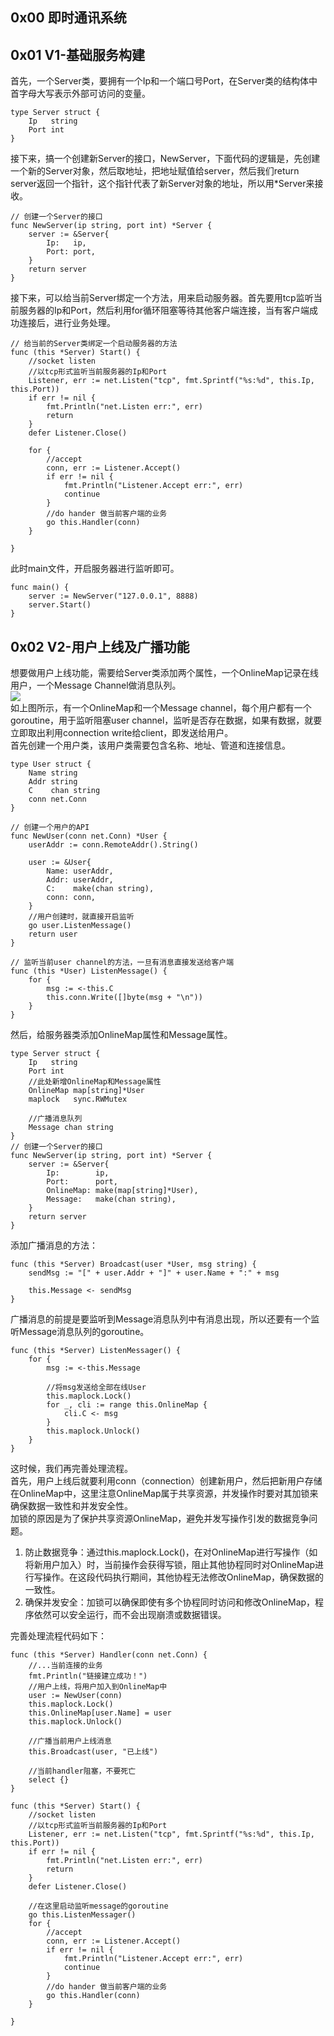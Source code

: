 ## 0x00 即时通讯系统

## 0x01 V1-基础服务构建
首先，一个Server类，要拥有一个Ip和一个端口号Port，在Server类的结构体中首字母大写表示外部可访问的变量。
```Golang
type Server struct {
	Ip   string
	Port int
}
```
接下来，搞一个创建新Server的接口，NewServer，下面代码的逻辑是，先创建一个新的Server对象，然后取地址，把地址赋值给server，然后我们return server返回一个指针，这个指针代表了新Server对象的地址，所以用*Server来接收。  
```Golang
// 创建一个Server的接口
func NewServer(ip string, port int) *Server {
	server := &Server{
		Ip:   ip,
		Port: port,
	}
	return server
}
```
接下来，可以给当前Server绑定一个方法，用来启动服务器。首先要用tcp监听当前服务器的Ip和Port，然后利用for循环阻塞等待其他客户端连接，当有客户端成功连接后，进行业务处理。
```Golang
// 给当前的Server类绑定一个启动服务器的方法
func (this *Server) Start() {
	//socket listen
	//以tcp形式监听当前服务器的Ip和Port
	Listener, err := net.Listen("tcp", fmt.Sprintf("%s:%d", this.Ip, this.Port))
	if err != nil {
		fmt.Println("net.Listen err:", err)
		return
	}
	defer Listener.Close()

	for {
		//accept
		conn, err := Listener.Accept()
		if err != nil {
			fmt.Println("Listener.Accept err:", err)
			continue
		}
		//do hander 做当前客户端的业务
		go this.Handler(conn)
	}

}
```
此时main文件，开启服务器进行监听即可。
```Golang
func main() {
	server := NewServer("127.0.0.1", 8888)
	server.Start()
}
```
## 0x02 V2-用户上线及广播功能
想要做用户上线功能，需要给Server类添加两个属性，一个OnlineMap记录在线用户，一个Message Channel做消息队列。  
![](./image/structure.png)  
如上图所示，有一个OnlineMap和一个Message channel，每个用户都有一个goroutine，用于监听阻塞user channel，监听是否存在数据，如果有数据，就要立即取出利用connection write给client，即发送给用户。  
首先创建一个用户类，该用户类需要包含名称、地址、管道和连接信息。
```Golang
type User struct {
	Name string
	Addr string
	C    chan string
	conn net.Conn
}

// 创建一个用户的API
func NewUser(conn net.Conn) *User {
	userAddr := conn.RemoteAddr().String()

	user := &User{
		Name: userAddr,
		Addr: userAddr,
		C:    make(chan string),
		conn: conn,
	}
    //用户创建时，就直接开启监听
	go user.ListenMessage()
	return user
}

// 监听当前user channel的方法，一旦有消息直接发送给客户端
func (this *User) ListenMessage() {
	for {
		msg := <-this.C
		this.conn.Write([]byte(msg + "\n"))
	}
}
```
然后，给服务器类添加OnlineMap属性和Message属性。

```Golang
type Server struct {
	Ip   string
	Port int
	//此处新增OnlineMap和Message属性
	OnlineMap map[string]*User
	maplock   sync.RWMutex

	//广播消息队列
	Message chan string
}
// 创建一个Server的接口
func NewServer(ip string, port int) *Server {
	server := &Server{
		Ip:        ip,
		Port:      port,
		OnlineMap: make(map[string]*User),
		Message:   make(chan string),
	}
	return server
}
```
  
添加广播消息的方法：
```Golang
func (this *Server) Broadcast(user *User, msg string) {
	sendMsg := "[" + user.Addr + "]" + user.Name + ":" + msg

	this.Message <- sendMsg
}
```

广播消息的前提是要监听到Message消息队列中有消息出现，所以还要有一个监听Message消息队列的goroutine。
```Golang
func (this *Server) ListenMessager() {
	for {
		msg := <-this.Message

		//将msg发送给全部在线User
		this.maplock.Lock()
		for _, cli := range this.OnlineMap {
			cli.C <- msg
		}
		this.maplock.Unlock()
	}
}
```
这时候，我们再完善处理流程。  
首先，用户上线后就要利用conn（connection）创建新用户，然后把新用户存储在OnlineMap中，这里注意OnlineMap属于共享资源，并发操作时要对其加锁来确保数据一致性和并发安全性。  
加锁的原因是为了保护共享资源OnlineMap，避免并发写操作引发的数据竞争问题。  
1. 防止数据竞争：通过this.maplock.Lock()，在对OnlineMap进行写操作（如将新用户加入）时，当前操作会获得写锁，阻止其他协程同时对OnlineMap进行写操作。在这段代码执行期间，其他协程无法修改OnlineMap，确保数据的一致性。
2. 确保并发安全：加锁可以确保即使有多个协程同时访问和修改OnlineMap，程序依然可以安全运行，而不会出现崩溃或数据错误。  

完善处理流程代码如下：
```Golang
func (this *Server) Handler(conn net.Conn) {
	//...当前连接的业务
	fmt.Println("链接建立成功！")
	//用户上线，将用户加入到OnlineMap中
	user := NewUser(conn)
	this.maplock.Lock()
	this.OnlineMap[user.Name] = user
	this.maplock.Unlock()

	//广播当前用户上线消息
	this.Broadcast(user, "已上线")

	//当前handler阻塞，不要死亡
	select {}
}

func (this *Server) Start() {
	//socket listen
	//以tcp形式监听当前服务器的Ip和Port
	Listener, err := net.Listen("tcp", fmt.Sprintf("%s:%d", this.Ip, this.Port))
	if err != nil {
		fmt.Println("net.Listen err:", err)
		return
	}
	defer Listener.Close()

	//在这里启动监听message的goroutine
	go this.ListenMessager()
	for {
		//accept
		conn, err := Listener.Accept()
		if err != nil {
			fmt.Println("Listener.Accept err:", err)
			continue
		}
		//do hander 做当前客户端的业务
		go this.Handler(conn)
	}

}
```